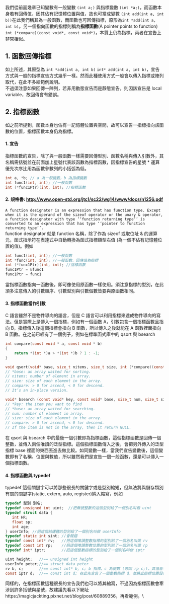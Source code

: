 我們從前面幾章已知變數有一般變數 ```(int a;)``` 與指標變數 ```(int *a;)```，而函數本身若有回傳值，因其佔有記憶體位置與值，故也可當成變數 ```(int add(int a, int b))```在此我們稱其為一般函數，而函數也可回傳指標，原形為```int *add(int a, int b)```。另一個指向函數的指標則稱為**指標函數**(A pointer points to function) ```int (*compare)(const void*, const void*)```，本質上仍為指標，兩者在宣告上非常相似。

## 1. 函數回傳指標
如上所述，其原型為 ```int *add(int a, int b)``` ```int* add(int a, int b)```，宣告方式與一般的指標宣告方式幾乎一樣。然而此種使用方式一般會以傳入指標或陣列取代，在此不多給範例說明。\
不過須注意如果回傳一陣列，若非用動態宣告而是靜態宣告，則因該宣告是 local variable，故回傳會有錯誤。

## 2. 指標函數
如之前所提到，函數本身也佔有一記憶體位置與空間，故可以宣告一指標指向該函數的位置，指標函數本身仍為指標。
#### 1. 宣告
指標函數的宣告，除了與一般函數一樣需要回傳型別、函數名稱與傳入引數外，其名稱需括號並在前面加上星號代表該函數為指標函數，因指標宣告的星號 * 運算優先次序比用為函數參數列的小括弧為低。
```C
int a, *b; // a 為一般變數，b 為指標變數
int func1(int, int); //一般函數
int (*func1Ptr)(int, int); //指標函數
```
#### 2. 規格書: http://www.open-std.org/jtc1/sc22/wg14/www/docs/n1256.pdf
```A function designator is an expression that has function type. Except when it is the operand of the sizeof operator or the unary & operator, a function designator with type ‘‘function returning type’’ is converted to an expression that has type ‘‘pointer to function returning type’’.```\
function designator 就是 function 名稱，除了作為 sizeof 或取位址 & 的運算元，函式指示符在表達式中自動轉換為函式指標類型右值 (為一個不佔有記憶體位置的值)。例如
```C
int func1(int, int); //一般函數
int *func(int, int); //一般函數，回傳值為指標
int (*func1Ptr)(int, int); //指標函數
func1Ptr = &func1
func1Ptr = func1
```
當指標函數指向一函數後，即可像使用原函數一樣使用。須注意指標的型別，在此須多注意傳入的引數順序、引數型別與引數個數皆要與原函數相同。

#### 3. 指標函數當作引數
C 語言雖然不是物件導向的語言，但是 C 語言可以利用指標來達成物件導向的寫法。但是實際上是傳入一個指標，例如有一個函數 A，引數包含一個指標函數且指向 B，指標傳入後這個指標會指向 B 函數，所以傳入之後就能在 A 函數裡面指向 B 函數。在之前已經有了一個例子，例如在標準函式庫中的 qsort 與 bsearch
```C
int compare(const void * a, const void * b)
{
    return *(int *)a > *(int *)b ? 1 : -1;
}

void qsort(void* base, size_t nitems, size_t size, int (*compare)(const void*, const void*));
// *base: an array waited for sorting.
// nitems: number of element in array.
// size: size of each element in the array.
// compare: > 0 for ascend, < 0 for descend.
// It’s an in-place version.

void* bsearch (const void* key, const void* base, size_t num, size_t size, int (*compare)(const void*,const void*));
// *key: the item you want to find
// *base: an array waited for searching.
// num: number of element in array.
// size: size of each element in the array.
// compare: > 0 for ascend, < 0 for descend.
// If the item is not in the array, then it return NULL.
```
在 qsort 與 bsearch 中的最後一個引數即為指標函數，這個指標函數是回傳一個整數，並傳入兩個唯讀的泛型指標。這個指標函數傳入之後，會把另外傳入的泛型指標 base 裡面的東西丟進去做比較。如同變數一樣，當我們宣告變數後，這個變數即有了名稱、位置與數值，所以雖然我們是宣告一個一般函數，還是可以傳入一個指標函數。

#### 4. 指標函數與 typedef
typedef 這個關鍵字可以將那些很長的關鍵字或是型別縮短，但無法將與儲存類別有關的關鍵字(static, extern, auto, register)納入縮寫，例如
```C
typedef 型別 別名;
typedef unsigned int uint;  //把無號整數的這個型別給了一個別名叫做 uint
typedef struct data {
   int HR;
   float sp;
   int age;
} userInfo; //把這個結構體的型別給了一個別名叫做 userInfo
typedef static int sint; //會報錯
typedef const int* rv;   //把這個唯讀整數指標的型別給了一個別名叫做 rv
typedef const int rp;    //把這個唯讀整數位置的型別給了一個別名叫做 rp
typedef int* iptr;       //把這個整數指標的型別給了一個別名叫做 iptr

uint height;   //== unsigned int height
userInfo peter;//== struct data peter
rv b, c;       //== const int* b, c; b 指標，c 為變數 (等同 rp c;)，其值皆不可改變
const iptr d;  //== const int d; 在此先宣告了一個整數指標 d，並將此指標位置設為唯讀
```
同樣的，在指標函數這種很長的宣告我們也可以將其縮寫，不過因為指標函數會牽涉到許多括號與星號，故建議先看以下網址https://magicjackting.pixnet.net/blog/post/60889356，再看範例。\
```C

```
